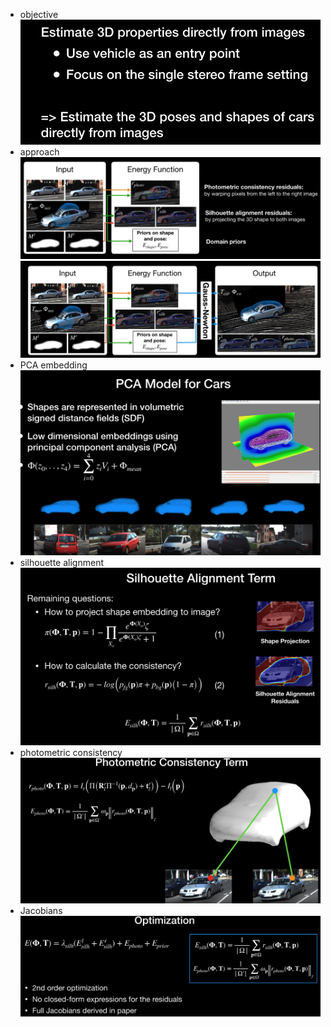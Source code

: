 - objective
![](assets/b07777e0.png)
- approach
![](assets/7b4be4f0.png)
![](assets/f4ae1309.png)
- PCA embedding
![](assets/70fb505c.png)
- silhouette alignment
![](assets/deaa9a87.png)
- photometric consistency
![](assets/bcb0ddf2.png)
- Jacobians
![](assets/c5b1f210.png)
 
